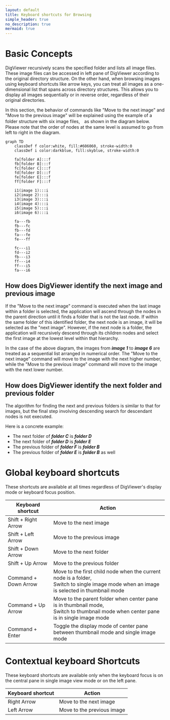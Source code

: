 ```yaml
---
layout: default
title: Keyboard shortcuts for Browsing
simple_header: true
no_description: true
mermaid: true
---
```


# Basic Concepts
DigViewer recursively scans the specified folder and lists all image files. 
These image files can be accessed in left pane of DigViewer according to the original directory structure.
On the other hand, when browsing images using keyboard shortcuts like arrow keys, 
you can treat all images as a one-dimensional list that spans across directory structures. 
This allows you to display all images sequentially or in reverse order, regardless of their original directories.

In this section, the behavior of commands like "Move to the next image" and "Move to the previous image" will be explained
using the example of a folder structure with six image files,　as shown in the diagram below.
Please note that the order of nodes at the same level is assumed to go from left to right in the diagram.

```mermaid
graph TD
    classDef f color:white, fill:#606060, stroke-width:0
    classDef i color:darkblue, fill:skyblue, stroke-width:0

    fa[folder A]:::f
    fb[folder B]:::f
    fc[folder C]:::f
    fd[folder D]:::f
    fe[folder E]:::f
    ff[folder F]:::f

    i1(image 1):::i
    i2(image 2):::i
    i3(image 3):::i
    i4(image 4):::i
    i5(image 5):::i
    i6(image 6):::i
    
    fa---fb
    fb---fc
    fb---fd
    fa---fe
    fe---ff

    fc---i1
    fd---i2
    fb---i3
    ff---i4
    ff---i5
    fa---i6
```
## How does DigViewer identify the next image and previous image
If the "Move to the next image" command is executed when the last image within a folder is selected, 
the application will ascend through the nodes in the parent direction until it finds a folder that is not the last node. 
If within the same folder of this identified folder, the next node is an image, it will be selected as the "next image". 
However, if the next node is a folder, the application will recursively descend through its children nodes and select the first image at the lowest level within that hierarchy.

In the case of the above diagram, the images from ***image 1*** to ***image 6*** are treated as a sequential list arranged in numerical order. The "Move to the next image" command will move to the image with the next higher number, while the "Move to the previous image" command will move to the image with the next lower number.

## How does DigViewer identify the next folder and previous folder
The algorithm for finding the next and previous folders is similar to that for images,
but the final step involving descending search for descendant nodes is not executed.

Here is a concrete example:
- The next folder of ***folder C*** is ***folder D***
- The next folder of ***folder D*** is ***folder E***
- The previous folder of ***folder F*** is ***folder B***
- The previous folder of ***folder E*** is ***folder B*** as well

# Global keyboard shortcuts
These shortcuts are available at all times regardless of DigViewer's display mode or keyboard focus position.

Keyboard shortcut            | Action
-----------------------------|----------------------
Shift + Right Arrow          | Move to the next image
Shift + Left Arrow           | Move to the previous image
Shift + Down Arrow           | Move to the next folder
Shift + Up Arrow             | Move to the previous folder
Command + Down Arrow         | Move to the first child node when the current node is a folder,<br>Switch to single image mode when an image is selected in thumbnail mode
Command + Up Arrow           |Move to the parent folder when center pane is in thumbnail mode,<br>Switch to thumbnail mode when center pane is in single image mode
Command + Enter              |Toggle the display mode of center pane between thumbnail mode and single image mode

# Contextual keyboard Shortcuts
These keyboard shortcuts are available only when the keyboard focus is on the central pane in single image view mode or on the left pane.

Keyboard shortcut            | Action
-----------------------------|----------------------
Right Arrow                  | Move to the next image
Left Arrow                   | Move to the previous image
